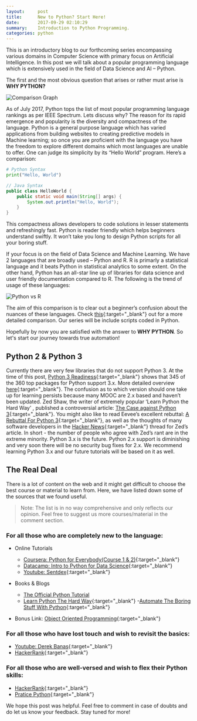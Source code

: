 ```yaml
---
layout:     post
title:      New to Python? Start Here!
date:       2017-09-29 02:10:29
summary:    Introduction to Python Programming.
categories: python
---
```

This is an introductory blog to our forthcoming series encompassing various domains in Computer Science with primary focus on Artificial Intelligence. In this post we will talk about a popular programming language which is extensively used in the field of Data Science and AI – Python.

The first and the most obvious question that arises or rather must arise is **WHY PYTHON?**

![Comparison Graph](https://github.com/djinit-ai/djinit-ai.github.io/blob/master/images/python_comparison.jpg?raw=true "Comparison Graph")

As of July 2017, Python tops the list of most popular programming language rankings as per IEEE Spectrum. Lets discuss why?
The reason for its rapid emergence and popularity is the diversity and compactness of the language. Python is a general purpose language which has varied applications from building websites to creating predictive models in Machine learning; so once you are proficient with the language you have the freedom to explore different domains which most languages are unable to offer. One can judge its simplicity by its “Hello World” program. Here’s a comparison:

```python
# Python Syntax
print("Hello, World")
```

```java
// Java Syntax
public class HelloWorld {
    public static void main(String[] args) {
        System.out.println("Hello, World");
    }
}
```
This compactness allows developers to code solutions in lesser statements and refreshingly fast. Python is reader friendly which helps beginners understand swiftly. It won’t take you long to design Python scripts for all your boring stuff. 

If your focus is on the field of Data Science and Machine Learning. We have 2 languages that are broadly used – Python and R. R is primarly a statistical language and it beats Python in statistical analytics to some extent. On the other hand, Python has an all-star line up of libraries for data science and user friendly documentation compared to R. The following is the trend of usage of these languages:

![Python vs R](https://github.com/djinit-ai/djinit-ai.github.io/blob/master/images/pythonvsr.jpg?raw=true "Python vs R")

The aim of this comparison is to clear out a beginner’s confusion about the nuances of these languages. Check [this](https://www.kdnuggets.com/2015/05/r-vs-python-data-science.html){:target="_blank"} out for a more detailed comparison. Our series will be include scripts coded in Python.

Hopefully by now you are satisfied with the answer to **WHY PYTHON**. So let's start our journey towards true automation!

## Python 2 & Python 3

Currently there are very few libraries that do not support Python 3. At the time of this post, [Python 3 Readiness](http://py3readiness.org/){:target="_blank"} shows that 345 of the 360 top packages for Python support 3.x. More detailed overview [here](http://sebastianraschka.com/Articles/2014_python_2_3_key_diff.html){:target="_blank"}. The confusion as to which version should one take up for learning persists because many MOOC are 2.x based and haven’t been updated. Zed Shaw, the writer of  extremely popular ‘Learn Python the Hard Way’ , published a controversial article: [The Case against Python 3](https://learnpythonthehardway.org/book/nopython3.html){:target="_blank"}. You might also like to read Eevee’s excellent rebuttal: [A Rebuttal For Python 3](https://eev.ee/blog/2016/11/23/a-rebuttal-for-python-3/){:target="_blank"}, as well as the thoughts of many software developers in the [Hacker News](https://news.ycombinator.com/item?id=13019819){:target="_blank"} thread for Zed’s article. In short - the number of people who agree with Zed’s rant are in the extreme minority. Python 3.x is the future. Python 2.x support is diminishing and very soon there will be no security bug fixes for 2.x. We recommend learning Python 3.x and our future tutorials will be based on it as well.

## The Real Deal

There is a lot of content on the web and it might get difficult to choose the best course or material to learn from. Here, we have listed down some of the sources that we found useful.

> Note: The list is in no way comprehensive and only reflects our opinion. Feel free to suggest us more courses/material in the comment section.

### For all those who are completely new to the language:
- Online Tutorials
  - [Coursera: Python for Everybody(Course 1 & 2)](https://www.coursera.org/specializations/python){:target="_blank"}
  - [Datacamp: Intro to Python for Data Science](https://www.datacamp.com/courses/intro-to-python-for-data-science){:target="_blank"}
  - [Youtube: Sentdex](https://www.youtube.com/playlist?list=PLQVvvaa0QuDe8XSftW-RAxdo6OmaeL85M){:target="_blank"}

- Books & Blogs
  - [The Official Python Tutorial](https://docs.python.org/3/tutorial/index.html)
  - [Learn Python The Hard Way](https://learnpythonthehardway.org/){:target="_blank"}
  -[Automate The Boring Stuff With Python](http://djinit-ai.github.io/data/automate-the-boring-stuff-with-python-2015.pdf){:target="_blank"}
  
- Bonus Link: [Object Oriented Programming](https://www.python-course.eu/object_oriented_programming.php){:target="_blank"}

### For all those who have lost touch and wish to revisit the basics:
- [Youtube: Derek Banas](https://www.youtube.com/watch?v=N4mEzFDjqtA){:target="_blank"}
- [HackerRank](https://www.hackerrank.com/domains/python/py-introduction){:target="_blank"}

### For all those who are well-versed and wish to flex their Python skills:
- [HackerRank](https://www.hackerrank.com/domains/python/py-introduction){:target="_blank"}
- [Pratice Python](https://practicepython.org){:target="_blank"}

We hope this post was helpful. Feel free to comment in case of doubts and do let us know your feedback. Stay tuned for more!
